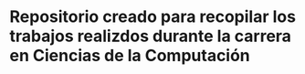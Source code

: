 # Repositorio creado para recopilar los trabajos realizdos durante la carrera en Ciencias de la Computación

